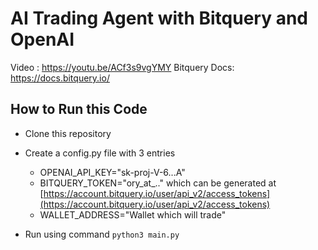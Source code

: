 # AI Trading Agent with Bitquery and OpenAI

Video : https://youtu.be/ACf3s9vgYMY
Bitquery Docs: https://docs.bitquery.io/

## How to Run this Code

- Clone this repository
- Create a config.py file with 3 entries
    - OPENAI_API_KEY="sk-proj-V-6...A"
    - BITQUERY_TOKEN="ory_at_.." which can be generated at [https://account.bitquery.io/user/api_v2/access_tokens](https://account.bitquery.io/user/api_v2/access_tokens)
    - WALLET_ADDRESS="Wallet which will trade"
 
- Run using command   `python3 main.py`

